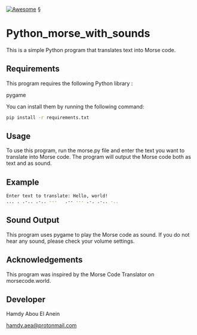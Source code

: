 [![Awesome](https://awesome.re/badge.svg)](https://awesome.re)
§   
 
  
# Python_morse_with_sounds      
    
    
This is a simple Python program that translates text into Morse code.     
     
## Requirements     
This program requires the following Python library :    
    
pygame    
    
You can install them by running the following command:     
     
```sh     
pip install -r requirements.txt    
```    
      
## Usage    
To use this program, run the morse.py file and enter the text you want to translate into Morse code. The program will output the Morse code both as text and as sound.     
         
## Example    
    
```sh     
Enter text to translate: Hello, world!    
... . .-.. .-.. ---   .-- --- .-. .-.. -..      
```   
    
    
##  Sound Output    
This program uses pygame to play the Morse code as sound. If you do not hear any sound, please check your volume settings.    
    
##  Acknowledgements    
This program was inspired by the Morse Code Translator on morsecode.world.    
    
## Developer   
    
Hamdy Abou El Anein    
    
hamdy.aea@protonmail.com    
